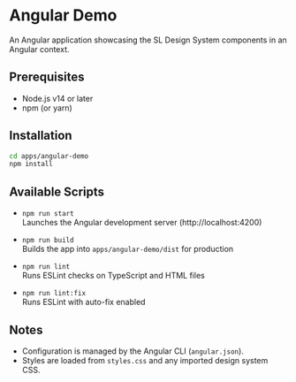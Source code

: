 # Angular Demo

An Angular application showcasing the SL Design System components in an Angular context.

## Prerequisites

- Node.js v14 or later
- npm (or yarn)

## Installation

```bash
cd apps/angular-demo
npm install
```

## Available Scripts

- `npm run start`     
  Launches the Angular development server (http://localhost:4200)

- `npm run build`     
  Builds the app into `apps/angular-demo/dist` for production

- `npm run lint`      
  Runs ESLint checks on TypeScript and HTML files

- `npm run lint:fix`  
  Runs ESLint with auto-fix enabled

## Notes

- Configuration is managed by the Angular CLI (`angular.json`).
- Styles are loaded from `styles.css` and any imported design system CSS.

